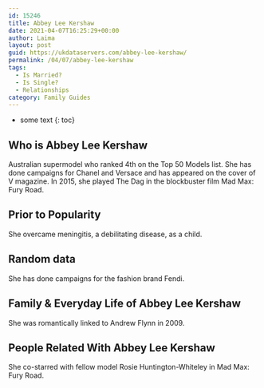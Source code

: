 ```yaml
---
id: 15246
title: Abbey Lee Kershaw
date: 2021-04-07T16:25:29+00:00
author: Laima
layout: post
guid: https://ukdataservers.com/abbey-lee-kershaw/
permalink: /04/07/abbey-lee-kershaw
tags:
  - Is Married?
  - Is Single?
  - Relationships
category: Family Guides
---
```


* some text
{: toc}


## Who is Abbey Lee Kershaw
                  
                  
                  
Australian supermodel who ranked 4th on the Top 50 Models list. She has done campaigns for Chanel and Versace and has appeared on the cover of V magazine. In 2015, she played The Dag in the blockbuster film Mad Max: Fury Road.
                  
              
            
              
            
                
                
                
## Prior to Popularity
                  
                  
                  
She overcame meningitis, a debilitating disease, as a child.
                  
              
            
              
            
                
                
                
## Random data
                  
                  
                  
She has done campaigns for the fashion brand Fendi.
                  
              
            
              
            
                
                
                
## Family & Everyday Life of Abbey Lee Kershaw
                  
                  
                  
She was romantically linked to Andrew Flynn in 2009.
                  
              
            
              
            
                
                
                
## People Related With Abbey Lee Kershaw
                  
                  
                  
She co-starred with fellow model Rosie Huntington-Whiteley in Mad Max: Fury Road.
                  
              
            
              
            
                
              
            
              
              
            
            
              
            
          
          
          